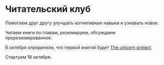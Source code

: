 # Читательский клуб

Помогаем друг другу улучшать когнитивные навыки и узнавать новое.

Читаем книги по главам, резюмируем, обсуждаем прорезюмированное.

6 октября определили, что первой книгой будет [The unicorn project](https://www.logobook.ru/prod_show.php?object_uid=14627323&adv=10&gclid=CjwKCAjwkvWKBhB4EiwA-GHjFtl-y2vnFMMhF2eRZcV2H16H96cW2UIpXUrL3ltD6uxWfJshdTyKgxoCCckQAvD_BwE).

Стартуем 18 октября.

